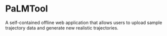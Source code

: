 # PaLMTool
A self-contained offline web application that allows users to upload sample trajectory data and generate new realistic trajectories.
